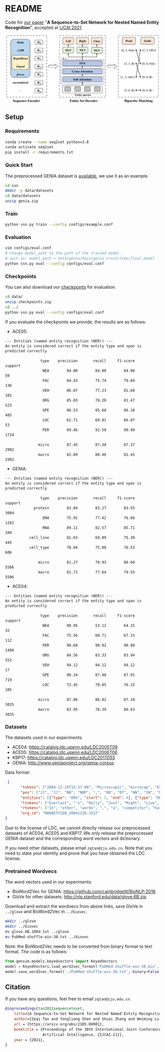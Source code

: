 # README

Code for [our paper](https://arxiv.org/abs/2105.08901) "**A Sequence-to-Set Network for Nested Named Entity Recognition**", accepted at [IJCAI 2021](https://ijcai-21.org/).

![](./img/overview.png)

## Setup

### Requirements

```bash
conda create --name seq2set python=3.8
conda activate seq2set
pip install -r requirements.txt
```
### Quick Start

The preprocessed GENIA dataset is [available](https://drive.google.com/file/d/13Lf_pQ1-QNI94EHlvtcFhUcQeQeUDq8l/view?usp=sharing), we use it as an example.

```bash
cd ssn
mkdir -p data/datasets
cd data/datasets
unzip genia.zip
```

### Train
```bash
python ssn.py train --config configs/example.conf
```

### Evaluation
```bash
vim configs/eval.conf
# change model_path to the path of the trained model.
# such as: model_path = data/genia/main/genia_train/time/final_model
python ssn.py eval --config configs/eval.conf
```

### Checkpoints

You can also download our [checkpoints](https://drive.google.com/drive/folders/1Bc5L2Iw58Y7KtkNH9pYEd6xhFBjicKVQ?usp=sharing) for evaluation.

```bash
cd data/
unzip checkpoints.zip
cd ../
python ssn.py eval --config configs/eval.conf
```

If you evaluate the checkpoints we provide, the results are as follows:

+ ACE05:
```
--- Entities (named entity recognition (NER)) ---
An entity is considered correct if the entity type and span is predicted correctly

                type    precision       recall     f1-score      support
                 WEA        84.00        84.00        84.00           50
                 FAC        84.43        75.74        79.84          136
                 VEH        86.67        77.23        81.68          101
                 ORG        85.03        78.20        81.47          523
                 GPE        86.53        85.68        86.10          405
                 LOC        62.71        69.81        66.07           53
                 PER        89.46        92.58        90.99         1724

               micro        87.45        87.30        87.37         2992
               macro        82.69        80.46        81.45         2992
```

+ GENIA:
```
--- Entities (named entity recognition (NER)) ---
An entity is considered correct if the entity type and span is predicted correctly

                type    precision       recall     f1-score      support
             protein        83.84        83.27        83.55         3084
                 DNA        75.91        77.42        76.66         1262
                 RNA        89.11        82.57        85.71          109
           cell_line        81.63        69.89        75.30          445
           cell_type        78.04        75.08        76.53          606

               micro        81.27        79.93        80.60         5506
               macro        81.71        77.64        79.55         5506
```

+ ACE04:
```
--- Entities (named entity recognition (NER)) ---
An entity is considered correct if the entity type and span is predicted correctly

                type    precision       recall     f1-score      support
                 WEA        80.95        53.12        64.15           32
                 FAC        75.56        60.71        67.33          112
                 PER        90.68        90.92        90.80         1498
                 ORG        84.56        83.33        83.94          552
                 VEH        94.12        94.12        94.12           17
                 GPE        88.34        87.48        87.91          719
                 LOC        73.45        79.05        76.15          105

               micro        87.86        86.82        87.34         3035
               macro        83.95        78.39        80.63         3035
```

### Datasets

The datasets used in our experiments:

+ ACE04: https://catalog.ldc.upenn.edu/LDC2005T09
+ ACE05: https://catalog.ldc.upenn.edu/LDC2006T06
+ KBP17: https://catalog.ldc.upenn.edu/LDC2017D55
+ GENIA: http://www.geniaproject.org/genia-corpus

Data format:
```json
 {
       "tokens": ["2004-12-20T15:37:00", "Microscopic", "microcap", "Everlast", ",", "mainly", "a", "maker", "of", "boxing", "equipment", ",", "has", "soared", "over", "the", "last", "several", "days", "thanks", "to", "a", "licensing", "deal", "with", "Jacques", "Moret", "allowing", "Moret", "to", "buy", "out", "their", "women", "'s", "apparel", "license", "for", "$", "30", "million", ",", "on", "top", "of", "a", "$", "12.5", "million", "payment", "now", "."], 
       "pos": ["JJ", "JJ", "NN", "NNP", ",", "RB", "DT", "NN", "IN", "NN", "NN", ",", "VBZ", "VBN", "IN", "DT", "JJ", "JJ", "NNS", "NNS", "TO", "DT", "NN", "NN", "IN", "NNP", "NNP", "VBG", "NNP", "TO", "VB", "RP", "PRP$", "NNS", "POS", "NN", "NN", "IN", "$", "CD", "CD", ",", "IN", "NN", "IN", "DT", "$", "CD", "CD", "NN", "RB", "."], 
       "entities": [{"type": "ORG", "start": 1, "end": 4}, {"type": "ORG", "start": 5, "end": 11}, {"type": "ORG", "start": 25, "end": 27}, {"type": "ORG", "start": 28, "end": 29}, {"type": "ORG", "start": 32, "end": 33}, {"type": "PER", "start": 33, "end": 34}], 
       "ltokens": ["Everlast", "'s", "Rally", "Just", "Might", "Live", "up", "to", "the", "Name", "."], 
       "rtokens": ["In", "other", "words", ",", "a", "competitor", "has", "decided", "that", "one", "segment", "of", "the", "company", "'s", "business", "is", "potentially", "worth", "$", "42.5", "million", "."],
       "org_id": "MARKETVIEW_20041220.1537"
}
```
Due to the license of LDC, we cannot directly release our preprocessed datasets of ACE04, ACE05 and KBP17. We only release the preprocessed GENIA dataset and the corresponding word vectors and dictionary.

If you need other datasets, please email `zqtan@zju.edu.cn`. Note that you need to state your identity and prove that you have obtained the LDC license.

### Pretrained Wordvecs

The word vectors used in our experiments:

+ BioWord2Vec for GENIA: https://github.com/cambridgeltl/BioNLP-2016
+ GloVe for other datasets: http://nlp.stanford.edu/data/glove.6B.zip

Download and extract the wordvecs from above links, save GloVe in `../glove` and BioWord2Vec in `../biovec`.

```bash
mkdir ../glove
mkdir ../biovec
mv glove.6B.100d.txt ../glove
mv PubMed-shuffle-win-30.txt ../biovec
```

Note: the BioWord2Vec needs to be converted from binary format to text format. The code is as follows:

```python
from gensim.models.keyedvectors import KeyedVectors
model = KeyedVectors.load_word2vec_format('PubMed-shuffle-win-30.bin', binary=True)
model.save_word2vec_format('./PubMed-shuffle-win-30.txt', binary=False)

```

## Citation
If you have any questions, feel free to email `zqtan@zju.edu.cn`.

```bibtex
@inproceedings{tan2021sequencetoset,
    title={A Sequence-to-Set Network for Nested Named Entity Recognition}, 
    author={Zeqi Tan and Yongliang Shen and Shuai Zhang and Weiming Lu and Yueting Zhuang},
    url = {https://arxiv.org/abs/2105.08901},
    booktitle = {Proceedings of the 30th International Joint Conference on
                 Artificial Intelligence, {IJCAI-21}},
    year = {2021},
}
```
